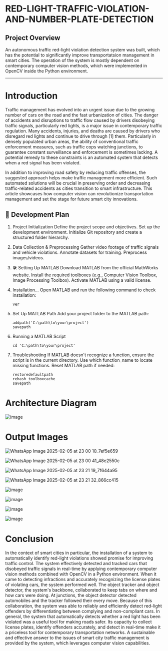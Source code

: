 # **RED-LIGHT-TRAFFIC-VIOLATION-AND-NUMBER-PLATE-DETECTION**

## Project Overview
An autonomous traffic red-light violation detection system was built, which has the potential to significantly improve transportatsion management in smart cities. The operation of the system is mostly dependent on contemporary computer vision methods, which were implemented in OpenCV inside the Python environment. 

--- 

# Introduction
Traffic management has evolved into an urgent issue due to the growing number of cars on the road and the fast urbanization of cities. The danger of accidents and disruptions to traffic flow caused by drivers disobeying traffic signals, particularly red lights, is a major issue in contemporary traffic regulation. Many accidents, injuries, and deaths are caused by drivers who disregard red lights and continue to drive through [1] them. Particularly in densely populated urban areas, the ability of conventional traffic enforcement measures, such as traffic cops watching junctions, to guarantee constant surveillance and enforcement is sometimes lacking. A potential remedy to these constraints is an automated system that detects when a red signal has been violated.

In addition to improving road safety by reducing traffic offenses, the suggested approach helps make traffic management more efficient. Such automated solutions will be crucial in preserving order and decreasing traffic-related accidents as cities transition to smart infrastructure. This article showcases how computer vision can revolutionize transportation management and set the stage for future smart city innovations.


## 🚀 Development Plan

1. Project Initialization
  Define the project scope and objectives.
  Set up the development environment.
  Initialize Git repository and create a structured folder hierarchy.

2. Data Collection & Preprocessing
  Gather video footage of traffic signals and vehicle violations.
  Annotate datasets for training.
  Preprocess images/videos.

3. 🛠 Setting Up MATLAB
  Download MATLAB from the official MathWorks website.
  Install the required toolboxes (e.g., Computer Vision Toolbox, Image Processing Toolbox).
  Activate MATLAB using a valid license.

4. Installation...
  Open MATLAB and run the following command to check installation:
   ```
   ver
   ```

5. Set Up MATLAB Path
   Add your project folder to the MATLAB path:
   ```
   addpath('C:\path\to\your\project')
   savepath

   ```

6. Running a MATLAB Script
   ```
   cd 'C:\path\to\your\project'

   ```

7. Troubleshooting
  If MATLAB doesn't recognize a function, ensure the script is in the current directory.
  Use which function_name to locate missing functions.
  Reset MATLAB path if needed:
    ```
    restoredefaultpath
    rehash toolboxcache
    savepath
    ```

    
# Architecture Diagram 
![image](https://github.com/user-attachments/assets/4b2d13b9-31d4-48b7-a4df-e4fd6fc1bea2)


#  **Output Images**
![WhatsApp Image 2025-02-05 at 23 00 10_7ef5e659](https://github.com/user-attachments/assets/506e9321-1024-4342-b4a8-4abf6bc9e0a0)

![WhatsApp Image 2025-02-05 at 23 00 41_48e2550c](https://github.com/user-attachments/assets/8409c50e-abaa-4f25-b53e-f4d868aacd84)

![WhatsApp Image 2025-02-05 at 23 21 19_7f644a95](https://github.com/user-attachments/assets/be910a23-eda8-41ba-8674-11e9adfe6c90)

![WhatsApp Image 2025-02-05 at 23 21 32_866cc415](https://github.com/user-attachments/assets/ad93ff1d-2875-4787-9b4a-8a760072622b)

![image](https://github.com/user-attachments/assets/c927f744-bd95-4d78-a97f-61762b7a0bce)

![image](https://github.com/user-attachments/assets/8a755611-775b-411a-837f-a6cf51fd0991)

![image](https://github.com/user-attachments/assets/81d30275-baa5-468b-9b2b-c3db22062e91)

![image](https://github.com/user-attachments/assets/02a1cdad-0410-484e-abba-41cc3b2cf46f)





# Conclusion
In the context of smart cities in particular, the installation of a system to automatically identify red-light violations showed promise for improving traffic control. The system effectively detected and tracked cars that disobeyed traffic signals in real-time by applying contemporary computer vision methods combined with OpenCV in a Python environment. When it came to detecting infractions and accurately recognizing the license plates of violating cars, the system performed well.
The object tracker and object detector, the system's backbone, collaborated to keep tabs on where and how cars were doing. At junctions, the object detector detected automobiles and the tracker followed their every move. Because of this collaboration, the system was able to reliably and efficiently detect red-light offenders by differentiating between complying and non-compliant cars.
In general, the system that automatically detects whether a red light has been violated was a useful tool for making roads safer. Its capacity to collect license plates, identify offenders accurately, and detect in real-time make it a priceless tool for contemporary transportation networks. A sustainable and effective answer to the issues of smart city traffic management is provided by the system, which leverages computer vision capabilities.
